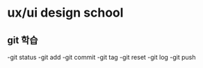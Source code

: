 # ux/ui design school
## git 학습
-git status
-git add
-git commit
-git tag
-git reset
-git log
-git push